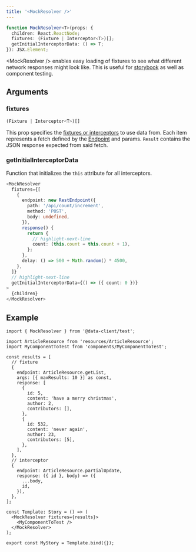 ```yaml
---
title: '<MockResolver />'
---
```


```typescript
function MockResolver<T>(props: {
  children: React.ReactNode;
  fixtures: (Fixture | Interceptor<T>)[];
  getInitialInterceptorData: () => T;
}): JSX.Element;
```

&lt;MockResolver /\> enables easy loading of fixtures to see what different network responses might look like.
This is useful for [storybook](../guides/storybook.md) as well as component testing.

## Arguments

### fixtures

```ts
(Fixture | Interceptor<T>)[]
```

This prop specifies the [fixtures or interceptors](./Fixtures.md) to use data from. Each item represents a fetch defined by the
[Endpoint](/rest/api/Endpoint) and params. `Result` contains the JSON response expected from said fetch.

### getInitialInterceptorData

Function that initializes the `this` attribute for all interceptors.

```ts
<MockResolver
  fixtures={[
    {
      endpoint: new RestEndpoint({
        path: '/api/count/increment',
        method: 'POST',
        body: undefined,
      }),
      response() {
        return {
          // highlight-next-line
          count: (this.count = this.count + 1),
        };
      },
      delay: () => 500 + Math.random() * 4500,
    },
  ]}
  // highlight-next-line
  getInitialInterceptorData={() => ({ count: 0 })}
>
  {children}
</MockResolver>
```

## Example

```tsx
import { MockResolver } from '@data-client/test';

import ArticleResource from 'resources/ArticleResource';
import MyComponentToTest from 'components/MyComponentToTest';

const results = [
  // fixture
  {
    endpoint: ArticleResource.getList,
    args: [{ maxResults: 10 }] as const,
    response: [
      {
        id: 5,
        content: 'have a merry christmas',
        author: 2,
        contributors: [],
      },
      {
        id: 532,
        content: 'never again',
        author: 23,
        contributors: [5],
      },
    ],
  },
  // interceptor
  {
    endpoint: ArticleResource.partialUpdate,
    response: ({ id }, body) => ({
      ...body,
      id,
    }),
  },
];

const Template: Story = () => (
  <MockResolver fixtures={results}>
    <MyComponentToTest />
  </MockResolver>
);

export const MyStory = Template.bind({});
```
